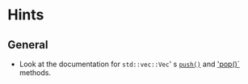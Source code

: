 # Hints

## General

- Look at the documentation for `std::vec::Vec`'
  s [`push()`](https://doc.rust-lang.org/std/vec/struct.Vec.html#method.push)
  and ['pop()`](https://doc.rust-lang.org/std/vec/struct.Vec.html#method.pop) methods.